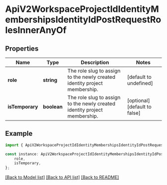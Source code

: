 # ApiV2WorkspaceProjectIdIdentityMembershipsIdentityIdPostRequestRolesInnerAnyOf


## Properties

Name | Type | Description | Notes
------------ | ------------- | ------------- | -------------
**role** | **string** | The role slug to assign to the newly created identity project membership. | [default to undefined]
**isTemporary** | **boolean** | The role slug to assign to the newly created identity project membership. | [optional] [default to false]

## Example

```typescript
import { ApiV2WorkspaceProjectIdIdentityMembershipsIdentityIdPostRequestRolesInnerAnyOf } from './api';

const instance: ApiV2WorkspaceProjectIdIdentityMembershipsIdentityIdPostRequestRolesInnerAnyOf = {
    role,
    isTemporary,
};
```

[[Back to Model list]](../README.md#documentation-for-models) [[Back to API list]](../README.md#documentation-for-api-endpoints) [[Back to README]](../README.md)
